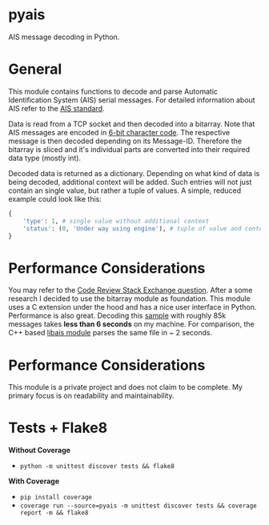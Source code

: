 # pyais

AIS message decoding in Python.

# General
This module contains functions to decode and parse Automatic Identification System (AIS) serial messages.
For detailed information about AIS refer to the [AIS standard](https://en.wikipedia.org/wiki/Automatic_identification_system#Message_format).

Data is read from a TCP socket and then decoded into a bitarray. 
Note that AIS messages are encoded in [6-bit character code](https://en.wikipedia.org/wiki/Six-bit_character_code).
The respective message is then decoded depending on its Message-ID.
Therefore the bitarray is sliced and it's individual parts are converted into their required data type (mostly int).

Decoded data is returned as a dictionary. Depending on what kind of data is being decoded,
additional context will be added. Such entries will not just contain an single value,
but rather a tuple of values. A simple, reduced example could look like this:
```python
{
    'type': 1, # single value without additional context
    'status': (0, 'Under way using engine'), # tuple of value and context
}
```

# Performance Considerations
You may refer to the [Code Review Stack Exchange question](https://codereview.stackexchange.com/questions/230258/decoding-of-binary-data-ais-from-socket).
After a some research I decided to use the bitarray module as foundation.
This module uses a C extension under the hood and has a nice user interface in Python.
Performance is also great.
Decoding this [sample](https://www.aishub.net/ais-dispatcher) with roughly 85k messages takes **less than 6 seconds** on my machine.
For comparison, the C++ based [libais module](https://github.com/schwehr/libais) parses the same file in \~ 2 seconds. 




# Performance Considerations
This module is a private project and does not claim to be complete.
My primary focus is on readability and maintainability.

# Tests + Flake8

**Without Coverage**
- `python -m unittest discover tests && flake8`

**With Coverage**
- `pip install coverage`
- `coverage run --source=pyais -m unittest discover tests && coverage report -m && flake8`




